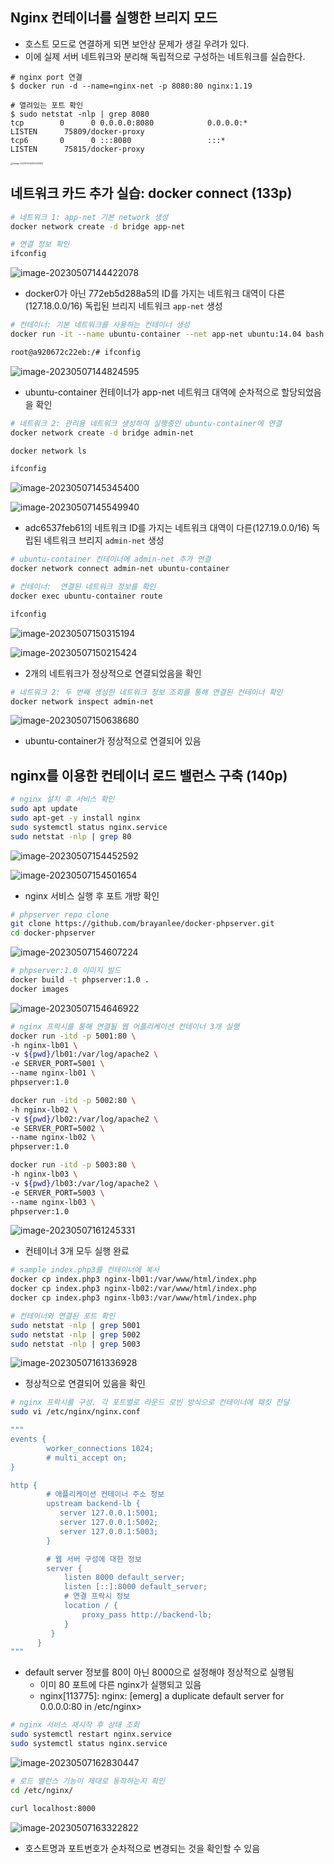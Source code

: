 ## Nginx 컨테이너를 실행한 브리지 모드

- 호스트 모드로 연결하게 되면 보안상 문제가 생길 우려가 있다. 
- 이에 실제 서버 네트워크와 분리해 독립적으로 구성하는 네트워크를 실습한다. 

```
# nginx port 연결
$ docker run -d --name=nginx-net -p 8080:80 nginx:1.19

# 열려있는 포트 확인
$ sudo netstat -nlp | grep 8080
tcp        0      0 0.0.0.0:8080            0.0.0.0:*               LISTEN      75809/docker-proxy  
tcp6       0      0 :::8080                 :::*                    LISTEN      75815/docker-proxy  
```

<img src="assets/image-20230504232243302.png" alt="image-20230504232243302" style="zoom: 25%;" />



## 네트워크 카드 추가 실습: docker connect (133p)

```bash
# 네트워크 1: app-net 기본 network 생성
docker network create -d bridge app-net

# 연결 정보 확인
ifconfig
```

![image-20230507144422078](assets/image-20230507144422078.png)

- docker0가 아닌 772eb5d288a5의 ID를 가지는 네트워크 대역이 다른(127.18.0.0/16) 독립된 브리지 네트워크 `app-net` 생성

```bash
# 컨테이너: 기본 네트워크를 사용하는 컨테이너 생성
docker run -it --name ubuntu-container --net app-net ubuntu:14.04 bash

root@a920672c22eb:/# ifconfig
```

![image-20230507144824595](assets/image-20230507144824595.png)

- ubuntu-container 컨테이너가 app-net 네트워크 대역에 순차적으로 할당되었음을 확인

```bash
# 네트워크 2: 관리용 네트워크 생성하여 실행중인 ubuntu-container에 연결
docker network create -d bridge admin-net

docker network ls

ifconfig
```

![image-20230507145345400](assets/image-20230507145345400.png)

![image-20230507145549940](assets/image-20230507145549940.png)

- adc6537feb61의 네트워크 ID를 가지는 네트워크 대역이 다른(127.19.0.0/16) 독립된 네트워크 브리지 `admin-net` 생성



```bash
# ubuntu-container 컨테이너에 admin-net 추가 연결
docker network connect admin-net ubuntu-container 

# 컨테이너:  연결된 네트워크 정보를 확인
docker exec ubuntu-container route 

ifconfig
```



![image-20230507150315194](assets/image-20230507150315194.png)

![image-20230507150215424](assets/image-20230507150215424.png)

- 2개의 네트워크가 정상적으로 연결되었음을 확인



```bash
# 네트워크 2: 두 번째 생성한 네트워크 정보 조회를 통해 연결된 컨테이너 확인
docker network inspect admin-net
```

![image-20230507150638680](assets/image-20230507150638680.png)

- ubuntu-container가 정상적으로 연결되어 있음



## nginx를 이용한 컨테이너 로드 밸런스 구축 (140p)



```bash
# nginx 설치 후 서비스 확인
sudo apt update 
sudo apt-get -y install nginx
sudo systemctl status nginx.service
sudo netstat -nlp | grep 80
```

![image-20230507154452592](assets/image-20230507154452592.png)

![image-20230507154501654](assets/image-20230507154501654.png)

- nginx 서비스 실행 후 포트 개방 확인

```bash
# phpserver repo clone
git clone https://github.com/brayanlee/docker-phpserver.git
cd docker-phpserver
```

![image-20230507154607224](assets/image-20230507154607224.png)



```bash
# phpserver:1.0 이미지 빌드
docker build -t phpserver:1.0 .
docker images
```

![image-20230507154646922](assets/image-20230507154646922.png)

```bash
# nginx 프락시를 통해 연결될 웹 어플리케이션 컨테이너 3개 실행
docker run -itd -p 5001:80 \
-h nginx-lb01 \
-v ${pwd}/lb01:/var/log/apache2 \
-e SERVER_PORT=5001 \
--name nginx-lb01 \
phpserver:1.0

docker run -itd -p 5002:80 \
-h nginx-lb02 \
-v ${pwd}/lb02:/var/log/apache2 \
-e SERVER_PORT=5002 \
--name nginx-lb02 \
phpserver:1.0

docker run -itd -p 5003:80 \
-h nginx-lb03 \
-v ${pwd}/lb03:/var/log/apache2 \
-e SERVER_PORT=5003 \
--name nginx-lb03 \
phpserver:1.0
```

![image-20230507161245331](assets/image-20230507161245331.png)

- 컨테이너 3개 모두 실행 완료

```bash
# sample index.php3를 컨테이너에 복사
docker cp index.php3 nginx-lb01:/var/www/html/index.php
docker cp index.php3 nginx-lb02:/var/www/html/index.php
docker cp index.php3 nginx-lb03:/var/www/html/index.php
```



```bash
# 컨테이너와 연결된 포트 확인
sudo netstat -nlp | grep 5001
sudo netstat -nlp | grep 5002
sudo netstat -nlp | grep 5003
```

![image-20230507161336928](assets/image-20230507161336928.png)

- 정상적으로 연결되어 있음을 확인

```bash
# nginx 프락시를 구성. 각 포트별로 라운드 로빈 방식으로 컨테이너에 패킷 전달
sudo vi /etc/nginx/nginx.conf

"""
events {
        worker_connections 1024;
        # multi_accept on;
}

http {
        # 애플리케이션 컨테이너 주소 정보
        upstream backend-lb {
           server 127.0.0.1:5001;
           server 127.0.0.1:5002;
           server 127.0.0.1:5003;
        }

        # 웹 서버 구성에 대한 정보
        server {
            listen 8000 default_server;
            listen [::]:8000 default_server;
            # 연결 프락시 정보
            location / {
                proxy_pass http://backend-lb;
            }
         }
      }
"""
```

- default server 정보를 80이 아닌 8000으로 설정해야 정상적으로 실행됨
  - 이미 80 포트에 다른 nginx가 실행되고 있음
  - nginx[113775]: nginx: [emerg] a duplicate default server for 0.0.0.0:80 in /etc/nginx>

```bash
# nginx 서비스 재시작 후 상태 조회
sudo systemctl restart nginx.service
sudo systemctl status nginx.service
```

![image-20230507162830447](assets/image-20230507162830447.png)

```bash
# 로드 밸런스 기능이 제대로 동작하는지 확인
cd /etc/nginx/

curl localhost:8000
```

![image-20230507163322822](assets/image-20230507163322822.png)

- 호스트명과 포트번호가 순차적으로 변경되는 것을 확인할 수 있음

